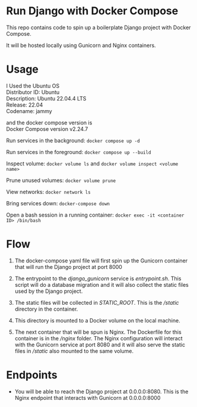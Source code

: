# Run Django with Docker Compose

This repo contains code to spin up a boilerplate Django project with Docker Compose.

It will be hosted locally using Gunicorn and Nginx containers.


# Usage
I Used the Ubuntu OS \
Distributor ID:	Ubuntu \
Description:	Ubuntu 22.04.4 LTS\
Release:	22.04\
Codename:	jammy

and the docker compose version is \
Docker Compose version v2.24.7

Run services in the background:
`docker compose up -d`

Run services in the foreground:
`docker compose up --build`

Inspect volume:
`docker volume ls`
and
`docker volume inspect <volume name>`

Prune unused volumes:
`docker volume prune`

View networks:
`docker network ls`

Bring services down:
`docker-compose down`

Open a bash session in a running container:
`docker exec -it <container ID> /bin/bash`


# Flow

1. The docker-compose yaml file will first spin up the Gunicorn container that will run the Django project at port 8000

2. The entrypoint to the *django_gunicorn* service is *entrypoint.sh*. This script will do a database migration and it will also collect the static files used by the Django project.

3. The static files will be collected in *STATIC_ROOT*. This is the */static* directory in the container.

4. This directory is mounted to a Docker volume on the local machine.

5. The next container that will be spun is Nginx. The Dockerfile for this container is in the */nginx* folder. The Nginx configuration will interact with the Gunicorn service at port 8080 and it will also serve the static files in */static* also mounted to the same volume.


# Endpoints

* You will be able to reach the Django project at 0.0.0.0:8080. This is the Nginx endpoint that interacts with Gunicorn at 0.0.0.0:8000






